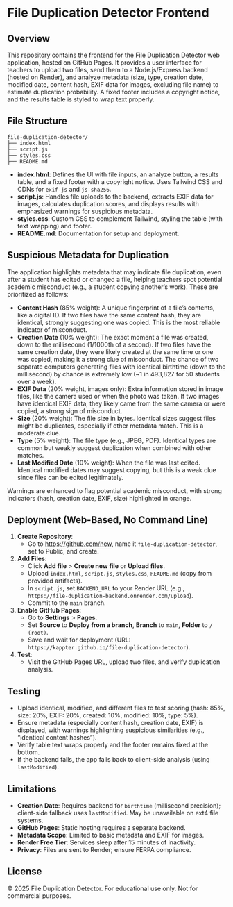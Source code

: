 # File Duplication Detector Frontend

## Overview
This repository contains the frontend for the File Duplication Detector web application, hosted on GitHub Pages. It provides a user interface for teachers to upload two files, send them to a Node.js/Express backend (hosted on Render), and analyze metadata (size, type, creation date, modified date, content hash, EXIF data for images, excluding file name) to estimate duplication probability. A fixed footer includes a copyright notice, and the results table is styled to wrap text properly.

## File Structure
```
file-duplication-detector/
├── index.html
├── script.js
├── styles.css
├── README.md
```

- **index.html**: Defines the UI with file inputs, an analyze button, a results table, and a fixed footer with a copyright notice. Uses Tailwind CSS and CDNs for `exif-js` and `js-sha256`.
- **script.js**: Handles file uploads to the backend, extracts EXIF data for images, calculates duplication scores, and displays results with emphasized warnings for suspicious metadata.
- **styles.css**: Custom CSS to complement Tailwind, styling the table (with text wrapping) and footer.
- **README.md**: Documentation for setup and deployment.

## Suspicious Metadata for Duplication
The application highlights metadata that may indicate file duplication, even after a student has edited or changed a file, helping teachers spot potential academic misconduct (e.g., a student copying another’s work). These are prioritized as follows:
- **Content Hash** (85% weight): A unique fingerprint of a file’s contents, like a digital ID. If two files have the same content hash, they are identical, strongly suggesting one was copied. This is the most reliable indicator of misconduct.
- **Creation Date** (10% weight): The exact moment a file was created, down to the millisecond (1/1000th of a second). If two files have the same creation date, they were likely created at the same time or one was copied, making it a strong clue of misconduct. The chance of two separate computers generating files with identical birthtime (down to the millisecond) by chance is extremely low (~1 in 493,827 for 50 students over a week).
- **EXIF Data** (20% weight, images only): Extra information stored in image files, like the camera used or when the photo was taken. If two images have identical EXIF data, they likely came from the same camera or were copied, a strong sign of misconduct.
- **Size** (20% weight): The file size in bytes. Identical sizes suggest files might be duplicates, especially if other metadata match. This is a moderate clue.
- **Type** (5% weight): The file type (e.g., JPEG, PDF). Identical types are common but weakly suggest duplication when combined with other matches.
- **Last Modified Date** (10% weight): When the file was last edited. Identical modified dates may suggest copying, but this is a weak clue since files can be edited legitimately.

Warnings are enhanced to flag potential academic misconduct, with strong indicators (hash, creation date, EXIF, size) highlighted in orange.

## Deployment (Web-Based, No Command Line)
1. **Create Repository**:
   - Go to https://github.com/new, name it `file-duplication-detector`, set to Public, and create.
2. **Add Files**:
   - Click **Add file** > **Create new file** or **Upload files**.
   - Upload `index.html`, `script.js`, `styles.css`, `README.md` (copy from provided artifacts).
   - In `script.js`, set `BACKEND_URL` to your Render URL (e.g., `https://file-duplication-backend.onrender.com/upload`).
   - Commit to the `main` branch.
3. **Enable GitHub Pages**:
   - Go to **Settings** > **Pages**.
   - Set **Source** to **Deploy from a branch**, **Branch** to `main`, **Folder** to `/ (root)`.
   - Save and wait for deployment (URL: `https://kappter.github.io/file-duplication-detector`).
4. **Test**:
   - Visit the GitHub Pages URL, upload two files, and verify duplication analysis.

## Testing
- Upload identical, modified, and different files to test scoring (hash: 85%, size: 20%, EXIF: 20%, created: 10%, modified: 10%, type: 5%).
- Ensure metadata (especially content hash, creation date, EXIF) is displayed, with warnings highlighting suspicious similarities (e.g., “identical content hashes”).
- Verify table text wraps properly and the footer remains fixed at the bottom.
- If the backend fails, the app falls back to client-side analysis (using `lastModified`).

## Limitations
- **Creation Date**: Requires backend for `birthtime` (millisecond precision); client-side fallback uses `lastModified`. May be unavailable on ext4 file systems.
- **GitHub Pages**: Static hosting requires a separate backend.
- **Metadata Scope**: Limited to basic metadata and EXIF for images.
- **Render Free Tier**: Services sleep after 15 minutes of inactivity.
- **Privacy**: Files are sent to Render; ensure FERPA compliance.

## License
© 2025 File Duplication Detector. For educational use only. Not for commercial purposes.
